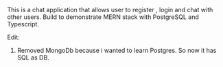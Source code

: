 This is a chat application that allows user to register , login and chat with other users. Build to demonstrate MERN stack with PostgreSQL and Typescript.

Edit:
1. Removed MongoDb because i wanted to learn Postgres. So now it has SQL as DB.
